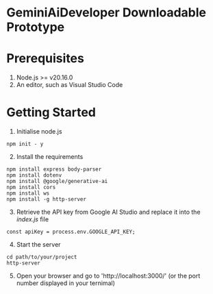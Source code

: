 # GeminiAiDeveloper Downloadable Prototype

# Prerequisites

1. Node.js >= v20.16.0
2. An editor, such as Visual Studio Code

# Getting Started

1. Initialise node.js

```
npm init - y
```

2. Install the requirements

```
npm install express body-parser
npm install dotenv
npm install @google/generative-ai
npm install cors
npm install ws
npm install -g http-server
```

3. Retrieve the API key from Google AI Studio and replace it into the *index.js* file

```
const apiKey = process.env.GOOGLE_API_KEY;
```

4. Start the server

```
cd path/to/your/project
http-server
```

5. Open your browser and go to 'http://localhost:3000/' (or the port number displayed in your ternimal)
